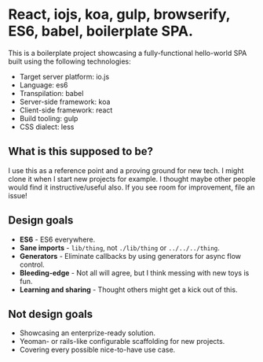 # React, iojs, koa, gulp, browserify, ES6, babel, boilerplate SPA.

This is a boilerplate project showcasing a fully-functional hello-world SPA built using the following technologies:

 * Target server platform: io.js
 * Language: es6
 * Transpilation: babel
 * Server-side framework: koa
 * Client-side framework: react
 * Build tooling: gulp
 * CSS dialect: less

## What is this supposed to be?

I use this as a reference point and a proving ground for new tech. I might clone it when I start new projects for example. I thought maybe other people would find it instructive/useful also. If you see room for improvement, file an issue!

## Design goals

 * **ES6** - ES6 everywhere.
 * **Sane imports** - `lib/thing`, not `./lib/thing` or `../../../thing`.
 * **Generators** - Eliminate callbacks by using generators for async flow control.
 * **Bleeding-edge** - Not all will agree, but I think messing with new toys is fun.
 * **Learning and sharing** - Thought others might get a kick out of this.

## Not design goals

 * Showcasing an enterprize-ready solution.
 * Yeoman- or rails-like configurable scaffolding for new projects.
 * Covering every possible nice-to-have use case.

